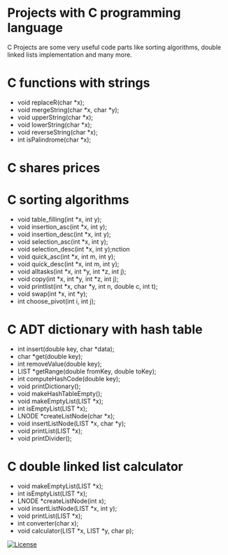 # Projects with C programming language
C Projects are some very useful code parts like sorting algorithms, double linked lists implementation and many more.
# C functions with strings
- void replaceR(char *x);
- void mergeString(char *x, char *y);
- void upperString(char *x);
- void lowerString(char *x);
- void reverseString(char *x);
- int isPalindrome(char *x);
# C shares prices
# C sorting algorithms
- void table_filling(int *x, int y);
- void insertion_asc(int *x, int y);
- void insertion_desc(int *x, int y);
- void selection_asc(int *x, int y);
- void selection_desc(int *x, int y);nction
- void quick_asc(int *x, int m, int y);
- void quick_desc(int *x, int m, int y);
- void alltasks(int *x, int *y, int *z, int j);
- void copy(int *x, int *y, int *z, int j);
- void printlist(int *x, char *y, int n, double c, int t);
- void swap(int *x, int *y);
- int choose_pivot(int i, int j); 
# C ADT dictionary with hash table
- int insert(double key, char *data);
- char *get(double key);
- int removeValue(double key);
- LIST *getRange(double fromKey, double toKey);
- int computeHashCode(double key);
- void printDictionary();
- void makeHashTableEmpty();
- void makeEmptyList(LIST *x);
- int isEmptyList(LIST *x);
- LNODE *createListNode(char *x);
- void insertListNode(LIST *x, char *y);
- void printList(LIST *x);
- void printDivider();
# C double linked list calculator
- void makeEmptyList(LIST *x);
- int isEmptyList(LIST *x);
- LNODE *createListNode(int x);
- void insertListNode(LIST *x, int y);
- void printList(LIST *x);
- int converter(char x);
- void calculator(LIST *x, LIST *y, char p);

[![License](http://img.shields.io/:license-mit-blue.svg?style=flat-square)](https://github.com/georgealexakis/c-projects/blob/master/LICENSE)

